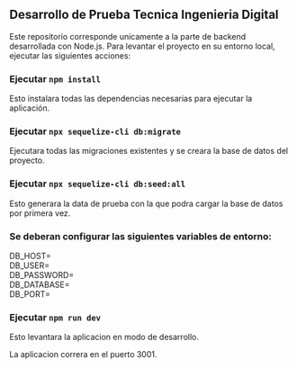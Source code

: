 ## Desarrollo de Prueba Tecnica Ingenieria Digital

Este repositorio corresponde unicamente a la parte de backend desarrollada con Node.js. Para levantar el proyecto en su entorno local, ejecutar las siguientes acciones:

### Ejecutar `npm install`

Esto instalara todas las dependencias necesarias para ejecutar la aplicación.

### Ejecutar `npx sequelize-cli db:migrate`

Ejecutara todas las migraciones existentes y se creara la base de datos del proyecto.

### Ejecutar `npx sequelize-cli db:seed:all`

Esto generara la data de prueba con la que podra cargar la base de datos por primera vez.

### Se deberan configurar las siguientes variables de entorno:

DB_HOST=  
DB_USER=  
DB_PASSWORD=  
DB_DATABASE=  
DB_PORT=

### Ejecutar `npm run dev`

Esto levantara la aplicacion en modo de desarrollo.

La aplicacion correra en el puerto 3001.
